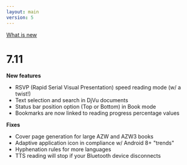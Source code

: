 ```yaml
---
layout: main
version: 5
---
```

[What is new](/wiki/what-is-new)

# 7.11

**New features**

* RSVP (Rapid Serial Visual Presentation) speed reading mode (w/ a twist!)
* Text selection and search in DjVu documents
* Status bar position option (Top or Bottom) in Book mode
* Bookmarks are now linked to reading progress percentage values

**Fixes**

* Cover page generation for large AZW and AZW3 books
* Adaptive application icon in compliance w/ Android 8+ "trends"
* Hyphenation rules for more languages
* TTS reading will stop if your Bluetooth device disconnects 


    
